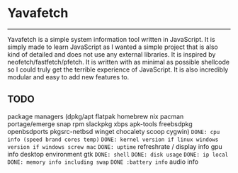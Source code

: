 # Yavafetch

_____

Yavafetch is a simple system information tool written in JavaScript. It is simply made to learn JavaScript as I wanted a simple project that is also kind of detailed and does not use any external libraries. It is inspired by neofetch/fastfetch/pfetch. It is written with as minimal as possible shellcode so I could truly get the terrible experience of JavaScript. It is also incredibly modular and easy to add new features to.

## TODO

package managers (dpkg/apt flatpak homebrew nix pacman portage/emerge snap rpm slackpkg xbps apk-tools freebsdpkg openbsdports pkgsrc-netbsd winget chocalety scoop cygwin)
`DONE: cpu info (speed brand cores temp)`
`DONE: kernel version if linux windows version if windows screw mac`
`DONE: uptime`
refreshrate / display info
gpu info 
desktop environment
gtk
`DONE: shell`
`DONE: disk usage`
`DONE: ip local`
`DONE: memory info including swap`
`DONE :battery info`
audio info
